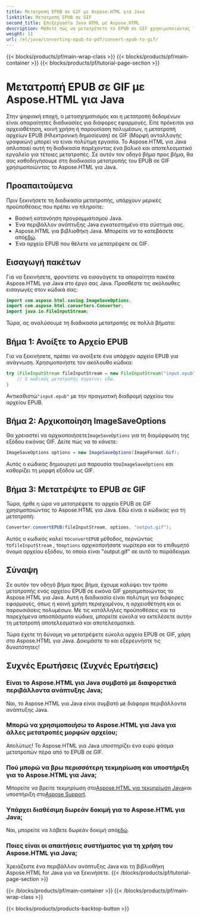 ```yaml
---
title: Μετατροπή EPUB σε GIF με Aspose.HTML για Java
linktitle: Μετατροπή EPUB σε GIF
second_title: Επεξεργασία Java HTML με Aspose.HTML
description: Μάθετε πώς να μετατρέπετε το EPUB σε GIF χρησιμοποιώντας το Aspose.HTML για Java. Εύκολη και αποτελεσματική διαδικασία μετατροπής για όλες τις ανάγκες πολυμέσων σας.
weight: 11
url: /el/java/converting-epub-to-pdf/convert-epub-to-gif/
---
```


{{< blocks/products/pf/main-wrap-class >}}
{{< blocks/products/pf/main-container >}}
{{< blocks/products/pf/tutorial-page-section >}}

# Μετατροπή EPUB σε GIF με Aspose.HTML για Java


Στην ψηφιακή εποχή, ο μετασχηματισμός και η μετατροπή δεδομένων είναι απαραίτητες διαδικασίες για διάφορες εφαρμογές. Είτε πρόκειται για αρχειοθέτηση, κοινή χρήση ή παρουσίαση πολυμέσων, η μετατροπή αρχείων EPUB (Ηλεκτρονική δημοσίευση) σε GIF (Μορφή ανταλλαγής γραφικών) μπορεί να είναι πολύτιμη εργασία. Το Aspose.HTML για Java απλοποιεί αυτή τη διαδικασία παρέχοντας ένα βολικό και αποτελεσματικό εργαλείο για τέτοιες μετατροπές. Σε αυτόν τον οδηγό βήμα προς βήμα, θα σας καθοδηγήσουμε στη διαδικασία μετατροπής του EPUB σε GIF χρησιμοποιώντας το Aspose.HTML για Java.

## Προαπαιτούμενα

Πριν ξεκινήσετε τη διαδικασία μετατροπής, υπάρχουν μερικές προϋποθέσεις που πρέπει να πληροίτε:

- Βασική κατανόηση προγραμματισμού Java.
- Ένα περιβάλλον ανάπτυξης Java εγκατεστημένο στο σύστημά σας.
-  Aspose.HTML για βιβλιοθήκη Java. Μπορείτε να το κατεβάσετε από[εδώ](https://releases.aspose.com/html/java/).
- Ένα αρχείο EPUB που θέλετε να μετατρέψετε σε GIF.

## Εισαγωγή πακέτων

Για να ξεκινήσετε, φροντίστε να εισαγάγετε τα απαραίτητα πακέτα Aspose.HTML για Java στο έργο σας Java. Προσθέστε τις ακόλουθες εισαγωγές στον κώδικά σας:

```java
import com.aspose.html.saving.ImageSaveOptions;
import com.aspose.html.converters.Converter;
import java.io.FileInputStream;
```

Τώρα, ας αναλύσουμε τη διαδικασία μετατροπής σε πολλά βήματα:

## Βήμα 1: Ανοίξτε το Αρχείο EPUB

Για να ξεκινήσετε, πρέπει να ανοίξετε ένα υπάρχον αρχείο EPUB για ανάγνωση. Χρησιμοποιήστε τον ακόλουθο κώδικα:

```java
try (FileInputStream fileInputStream = new FileInputStream("input.epub")) {
    // Ο κωδικός μετατροπής πηγαίνει εδώ.
}
```

 Αντικαθιστώ`"input.epub"` με την πραγματική διαδρομή αρχείου του αρχείου EPUB.

## Βήμα 2: Αρχικοποίηση ImageSaveOptions

 Θα χρειαστεί να αρχικοποιήσετε`ImageSaveOptions` για τη διαμόρφωση της εξόδου εικόνας GIF. Δείτε πώς να το κάνετε:

```java
ImageSaveOptions options = new ImageSaveOptions(ImageFormat.Gif);
```

 Αυτός ο κώδικας δημιουργεί μια παρουσία του`ImageSaveOptions` και καθορίζει τη μορφή εξόδου ως GIF.

## Βήμα 3: Μετατρέψτε το EPUB σε GIF

Τώρα, ήρθε η ώρα να μετατρέψετε το αρχείο EPUB σε GIF χρησιμοποιώντας το Aspose.HTML για Java. Εδώ είναι ο κώδικας για τη μετατροπή:

```java
Converter.convertEPUB(fileInputStream, options, "output.gif");
```

 Αυτός ο κωδικός καλεί το`convertEPUB` μέθοδος, περνώντας το`fileInputStream` , το`options` αρχικοποιήσατε νωρίτερα και το επιθυμητό όνομα αρχείου εξόδου, το οποίο είναι "output.gif" σε αυτό το παράδειγμα. 

## Σύναψη

Σε αυτόν τον οδηγό βήμα προς βήμα, έχουμε καλύψει τον τρόπο μετατροπής ενός αρχείου EPUB σε εικόνα GIF χρησιμοποιώντας το Aspose.HTML για Java. Αυτή η διαδικασία είναι πολύτιμη για διάφορες εφαρμογές, όπως η κοινή χρήση περιεχομένου, η αρχειοθέτηση και οι παρουσιάσεις πολυμέσων. Με τις κατάλληλες προϋποθέσεις και τα παρεχόμενα αποσπάσματα κώδικα, μπορείτε εύκολα να εκτελέσετε αυτήν τη μετατροπή αποτελεσματικά και αποτελεσματικά.

Τώρα έχετε τη δύναμη να μετατρέψετε εύκολα αρχεία EPUB σε GIF, χάρη στο Aspose.HTML για Java. Δοκιμάστε το και εξερευνήστε τις δυνατότητες!

## Συχνές Ερωτήσεις (Συχνές Ερωτήσεις)

### Είναι το Aspose.HTML για Java συμβατό με διαφορετικά περιβάλλοντα ανάπτυξης Java;
Ναι, το Aspose.HTML για Java είναι συμβατό με διάφορα περιβάλλοντα ανάπτυξης Java.

### Μπορώ να χρησιμοποιήσω το Aspose.HTML για Java για άλλες μετατροπές μορφών αρχείου;
Απολύτως! Το Aspose.HTML για Java υποστηρίζει ένα ευρύ φάσμα μετατροπών πέρα από το EPUB σε GIF.

### Πού μπορώ να βρω περισσότερη τεκμηρίωση και υποστήριξη για το Aspose.HTML για Java;
 Μπορείτε να βρείτε τεκμηρίωση στο[Aspose.HTML για τεκμηρίωση Java](https://reference.aspose.com/html/java/)και υποστήριξη στο[Aspose Support](https://forum.aspose.com/).

### Υπάρχει διαθέσιμη δωρεάν δοκιμή για το Aspose.HTML για Java;
 Ναι, μπορείτε να λάβετε δωρεάν δοκιμή από[εδώ](https://releases.aspose.com/).

### Ποιες είναι οι απαιτήσεις συστήματος για τη χρήση του Aspose.HTML για Java;
Χρειάζεστε ένα περιβάλλον ανάπτυξης Java και τη βιβλιοθήκη Aspose.HTML for Java για να ξεκινήσετε.
{{< /blocks/products/pf/tutorial-page-section >}}

{{< /blocks/products/pf/main-container >}}
{{< /blocks/products/pf/main-wrap-class >}}

{{< blocks/products/products-backtop-button >}}
